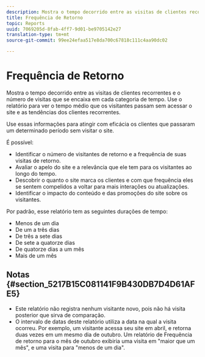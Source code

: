 ```yaml
---
description: Mostra o tempo decorrido entre as visitas de clientes recorrentes e o número de visitas que se encaixa em cada categoria de tempo. Use o relatório para ver o tempo médio que os visitantes passam sem acessar o site e as tendências dos clientes recorrentes.
title: Frequência de Retorno
topic: Reports
uuid: 7069205d-8fab-4ff7-9d01-be9705142e27
translation-type: tm+mt
source-git-commit: 99ee24efaa517e8da700c67818c111c4aa90dc02

---
```



# Frequência de Retorno

Mostra o tempo decorrido entre as visitas de clientes recorrentes e o número de visitas que se encaixa em cada categoria de tempo. Use o relatório para ver o tempo médio que os visitantes passam sem acessar o site e as tendências dos clientes recorrentes.

Use essas informações para atingir com eficácia os clientes que passaram um determinado período sem visitar o site.

É possível:

* Identificar o número de visitantes de retorno e a frequência de suas visitas de retorno.
* Avaliar o apelo do site e a relevância que ele tem para os visitantes ao longo do tempo.
* Descobrir o quanto o site marca os clientes e com que frequência eles se sentem compelidos a voltar para mais interações ou atualizações.
* Identificar o impacto do conteúdo e das promoções do site sobre os visitantes.

Por padrão, esse relatório tem as seguintes durações de tempo:

* Menos de um dia
* De um a três dias
* De três a sete dias
* De sete a quatorze dias
* De quatorze dias a um mês
* Mais de um mês

## Notas {#section_5217B15C081141F9B430DB7D4D61AFE5}

* Este relatório não registra nenhum visitante novo, pois não há visita posterior que sirva de comparação.
* O intervalo de datas deste relatório utiliza a data na qual a visita ocorreu. Por exemplo, um visitante acessa seu site em abril, e retorna duas vezes em um mesmo dia de outubro. Um relatório de Frequência de retorno para o mês de outubro exibiria uma visita em &quot;maior que um mês&quot;, e uma visita para &quot;menos de um dia&quot;.

